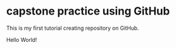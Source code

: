 # capstone practice using GitHub

This is my first tutorial creating repository on GitHub.

Hello World!
